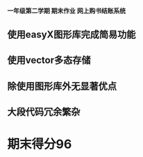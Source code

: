 #### 一年级第二学期 期末作业 网上购书结账系统
## 使用easyX图形库完成简易功能

## 使用vector多态存储

## 除使用图形库外无显著优点

## 大段代码冗余繁杂

# 期末得分96